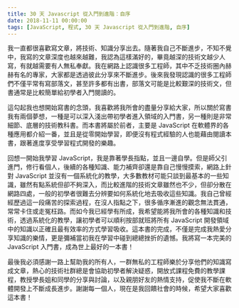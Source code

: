 ```yaml
---
title: 30 天 Javascript 從入門到進階：自序
date: 2018-11-11 00:00:00
tags: [JavaScript, 程式, 30 天 Javascript 從入門到進階, 自序]
---
```


我一直都很喜歡寫文章，將技術、知識分享出去。隨著我自己不斷進步，不知不覺中，我寫的文章深度也越來越難，我認為這樣滿好的，畢竟越深的技術文越少人寫，有就越需要有人無私奉獻。我在網路上認識很多工程師，其中不乏技術圈內赫赫有名的專家，大家都是透過彼此分享來不斷進步。後來我發現認識的很多工程師們不僅平常有寫部落文，甚至許多都有出書，部落文可能是比較艱深的技術文，但書通常是比較簡單給初學者入門閱讀的。

這勾起我也想開始寫書的念頭，我喜歡將我所會的盡量分享給大家，所以關於寫書我有兩個夢想，一種是可以深入淺出帶初學者進入領域的入門書，另一種則是非常細節、底層的技術教科書。而本書將屬於前者，主要是 JavaScript 在軟體界的各種應用都介紹一番，並且是從零開始學習，即便沒有程式經驗的人也能藉由閱讀本書，跟著進度享受學習程式開發的樂趣。

回想一開始我學習 JavaScript，我是靠著學長指點，並且一邊自學。但是師父引進門，修行看個人，後續的各種知識、能力補齊卻還是靠自己慢慢摸索，網路上針對 JavaScript 並沒有一個系統化的教學，大多數教材可能只談到最基本的一些知識，雖然有點系統但卻不夠深入，而比較進階的技術文章雖然也不少，但卻分散在網路四處，一般的初學者很難去分辨要如何系統化地去吸收這些知識。我自己曾經經歷過這一段痛苦的探索過程，在沒人指點之下，很多循序漸進的觀念無法貫通，常常卡住或走冤枉路。而如今我已經學有所成，我希望能將我所會的各種知識和技術，透過系統化的教學，讓初學者可以順利按部就班將所有 JavaScript 開發領域中的知識以正確且最有效率的方式學習吸收。這本書的完成，不僅是完成我熱愛分享知識的樂情，更是彌補當初我在學習中碰到總總挫折的遺憾。我將寫一本完美的 JavaScript 入門書，成為世上最好的一本書！

最後我必須感謝一路上幫助我的所有人，一群無私的工程師樂於分享他們的知識寫成文章，熱心的技術社群總是會協助初學者解決疑惑，開放式課程免費的教學課程，教授學長姐和同學的分享與討論，以及親朋好友的熱情支持，促使我不斷在軟體開發上不斷成長進步。謝謝每一個人，現在是我回饋社會的時候，希望大家喜歡這本書！